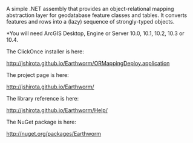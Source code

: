 A simple .NET assembly that provides an object-relational mapping abstraction layer for geodatabase feature classes and tables. It converts features and rows into a (lazy) sequence of strongly-typed objects.

*You will need ArcGIS Desktop, Engine or Server 10.0, 10.1, 10.2, 10.3 or 10.4.

The ClickOnce installer is here:

http://jshirota.github.io/Earthworm/ORMappingDeploy.application

The project page is here:

http://jshirota.github.io/Earthworm/

The library reference is here:

http://jshirota.github.io/Earthworm/Help/

The NuGet package is here:

http://nuget.org/packages/Earthworm
